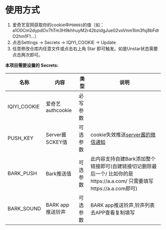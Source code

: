 
# 使用方式
1. 爱奇艺官网获取你的cookie中`P00001`的值（如：a1O0Cm2dypdOv7hTm3H9khhuyM2r42bzidgJue02voVnm1lim3fsj8bFdrO2hm1F1...）
2. 点击Settings -> Secrets -> IQIYI_COOKIE -> Update
5. 任意修改仓库内任意文件或点击右上角 Star 即可触发。如是Unstar状态需要点击两次即可。

**本项目需要设置的 Secrets:**

| 名称     | 内容           |   类型     |  说明|
| -------- | ------------- |  ------ | ----- |
| IQIYI_COOKIE  | 爱奇艺authcookie   | 必写参数 |
| PUSH_KEY | Server酱SCKEY值 | 可选参数 | cookie失效推送[server酱的微信通知](http://sc.ftqq.com/3.version) |
| BARK_PUSH | Bark推送值 | 可选参数 | 此内容支持自建Bark添加整个链接即可(自建链接切记删除最后一个/  比如你的是https://a.a.com/ 只需要填写https://a.a.com即可)|
|BARK_SOUND | BARK app推送铃声|可选参数|BARK app推送铃声,铃声列表去APP查看复制填写|
